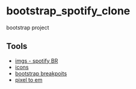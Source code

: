 # bootstrap_spotify_clone
bootstrap project

## Tools
- [imgs - spotify BR](https://www.spotify.com/br-pt/premium/?utm_source=br-pt_brand_contextual_text&utm_medium=paidsearch&utm_campaign=alwayson_latam_br_premiumbusiness_premiumplus_brand+contextual+text+br-pt+google&gclsrc=aw.ds&gad_source=1&gclid=*)
- [icons](https://fontawesome.com/search?q=free&o=r)
- [bootstrap breakpoits](https://getbootstrap.com/docs/5.0/layout/breakpoints/)
- [pixel to em](https://www.w3schools.com/tags/ref_pxtoemconversion.asp)